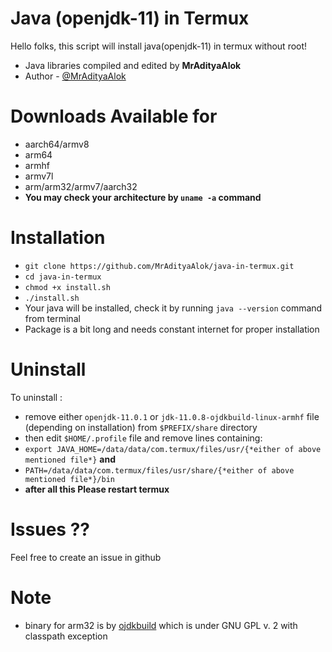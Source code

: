 # Java (openjdk-11) in Termux
Hello folks, this script will install java(openjdk-11) in termux without root!

- Java libraries compiled and edited by **MrAdityaAlok**
- Author - [@MrAdityaAlok](https://github.com/MrAdityaAlok)
# Downloads Available for 
- aarch64/armv8
- arm64
- armhf
- armv7l
- arm/arm32/armv7/aarch32
- **You may check your architecture by `uname -a` command**
# Installation
- `git clone https://github.com/MrAdityaAlok/java-in-termux.git`
- `cd java-in-termux`
- `chmod +x install.sh`
- `./install.sh`
- Your java will be installed, check it by running `java --version` command from terminal
- Package is a bit long  and needs constant internet for proper installation

# Uninstall
To uninstall : 
- remove either `openjdk-11.0.1` or `jdk-11.0.8-ojdkbuild-linux-armhf` file (depending on installation) from `$PREFIX/share` directory
- then edit `$HOME/.profile` file and remove lines containing:
- `export JAVA_HOME=/data/data/com.termux/files/usr/{*either of above mentioned file*}` **and**
- `PATH=/data/data/com.termux/files/usr/share/{*either of above mentioned file*}/bin`
- **after all this Please restart termux**

# Issues ??
Feel free to create an issue in github

# Note
- binary for arm32 is by [ojdkbuild](https://github.com/ojdkbuild/contrib_jdk11u-arm32-ci) which is under GNU GPL v. 2 with classpath exception
